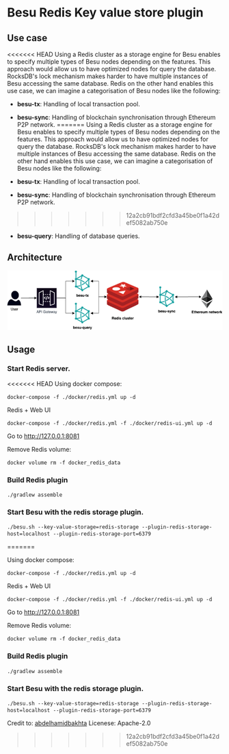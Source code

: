 # Besu Redis Key value store plugin

## Use case

<<<<<<< HEAD
Using a Redis cluster as a storage engine for Besu enables to specify multiple types of Besu nodes depending on the features. This approach would allow us to have optimized nodes for query the database. RocksDB's lock mechanism makes harder to have multiple instances of Besu accessing the same database. Redis on the other hand enables this use case, we can imagine a categorisation of Besu nodes like the following:

- **besu-tx**: Handling of local transaction pool.
- **besu-sync**: Handling of blockchain synchronisation through Ethereum P2P network. 
=======
Using a Redis cluster as a storage engine for Besu enables to specify multiple
types of Besu nodes depending on the features. This approach would allow us to
have optimized nodes for query the database. RocksDB's lock mechanism makes
harder to have multiple instances of Besu accessing the same database. Redis on
the other hand enables this use case, we can imagine a categorisation of Besu
nodes like the following:

- **besu-tx**: Handling of local transaction pool.
- **besu-sync**: Handling of blockchain synchronisation through Ethereum P2P
  network.
>>>>>>> 12a2cb91bdf2cfd3a45be0f1a42def5082ab750e
- **besu-query**: Handling of database queries.

## Architecture

![architecture](./src/main/resources/architecture.png)

## Usage

### Start Redis server.
<<<<<<< HEAD
Using docker compose:
```shell script
docker-compose -f ./docker/redis.yml up -d
```
Redis + Web UI
```shell script
docker-compose -f ./docker/redis.yml -f ./docker/redis-ui.yml up -d
```
Go to http://127.0.0.1:8081

Remove Redis volume:
```shell script
docker volume rm -f docker_redis_data
```
### Build Redis plugin
```shell script
./gradlew assemble
```
### Start Besu with the redis storage plugin.
```shell script
./besu.sh --key-value-storage=redis-storage --plugin-redis-storage-host=localhost --plugin-redis-storage-port=6379
```
=======

Using docker compose:

```shell script
docker-compose -f ./docker/redis.yml up -d
```

Redis + Web UI

```shell script
docker-compose -f ./docker/redis.yml -f ./docker/redis-ui.yml up -d
```

Go to http://127.0.0.1:8081

Remove Redis volume:

```shell script
docker volume rm -f docker_redis_data
```

### Build Redis plugin

```shell script
./gradlew assemble
```

### Start Besu with the redis storage plugin.

```shell script
./besu.sh --key-value-storage=redis-storage --plugin-redis-storage-host=localhost --plugin-redis-storage-port=6379
```

Credit to:
[abdelhamidbakhta](https://github.com/abdelhamidbakhta/besu-storage-redis)
Licenese: Apache-2.0
>>>>>>> 12a2cb91bdf2cfd3a45be0f1a42def5082ab750e
